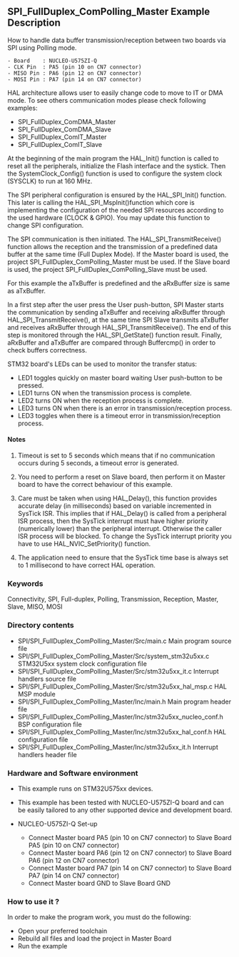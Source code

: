 ## <b>SPI_FullDuplex_ComPolling_Master Example Description</b>

How to handle data buffer transmission/reception between two boards via SPI using Polling mode.

    - Board    : NUCLEO-U575ZI-Q
    - CLK Pin  : PA5 (pin 10 on CN7 connector)
    - MISO Pin : PA6 (pin 12 on CN7 connector)
    - MOSI Pin : PA7 (pin 14 on CN7 connector)

HAL architecture allows user to easily change code to move to IT or DMA mode.
To see others communication modes please check following examples:

 - SPI_FullDuplex_ComDMA_Master
 - SPI_FullDuplex_ComDMA_Slave
 - SPI_FullDuplex_ComIT_Master
 - SPI_FullDuplex_ComIT_Slave

At the beginning of the main program the HAL_Init() function is called to reset
all the peripherals, initialize the Flash interface and the systick.
Then the SystemClock_Config() function is used to configure the system
clock (SYSCLK) to run at 160 MHz.

The SPI peripheral configuration is ensured by the HAL_SPI_Init() function.
This later is calling the HAL_SPI_MspInit()function which core is implementing
the configuration of the needed SPI resources according to the used hardware (CLOCK & GPIO).
You may update this function to change SPI configuration.

The SPI communication is then initiated.
The HAL_SPI_TransmitReceive() function allows the reception and the 
transmission of a predefined data buffer at the same time (Full Duplex Mode).
If the Master board is used, the project SPI_FullDuplex_ComPolling_Master must be used.
If the Slave board is used, the project SPI_FullDuplex_ComPolling_Slave must be used.

For this example the aTxBuffer is predefined and the aRxBuffer size is same as aTxBuffer.

In a first step after the user press the User push-button, SPI Master starts the
communication by sending aTxBuffer and receiving aRxBuffer through 
HAL_SPI_TransmitReceive(), at the same time SPI Slave transmits aTxBuffer 
and receives aRxBuffer through HAL_SPI_TransmitReceive(). 
The end of this step is monitored through the HAL_SPI_GetState() function result.
Finally, aRxBuffer and aTxBuffer are compared through Buffercmp() in order to  check buffers correctness.

STM32 board's LEDs can be used to monitor the transfer status:

 - LED1 toggles quickly on master board waiting User push-button to be pressed.
 - LED1 turns ON when the transmission process is complete.
 - LED2 turns ON when the reception process is complete.
 - LED3 turns ON when there is an error in transmission/reception process.
 - LED3 toggles when there is a timeout error in transmission/reception process.

#### <b>Notes</b>

 1. Timeout is set to 5 seconds which means that if no communication occurs during 5 seconds,
      a timeout error is generated.

 2. You need to perform a reset on Slave board, then perform it on Master board
      to have the correct behaviour of this example.

 3. Care must be taken when using HAL_Delay(), this function provides accurate delay (in milliseconds)
    based on variable incremented in SysTick ISR. This implies that if HAL_Delay() is called from
    a peripheral ISR process, then the SysTick interrupt must have higher priority (numerically lower)
    than the peripheral interrupt. Otherwise the caller ISR process will be blocked.
    To change the SysTick interrupt priority you have to use HAL_NVIC_SetPriority() function.

 4. The application need to ensure that the SysTick time base is always set to 1 millisecond
    to have correct HAL operation.

### <b>Keywords</b>

Connectivity, SPI, Full-duplex, Polling, Transmission, Reception, Master, Slave, MISO, MOSI

### <b>Directory contents</b> 

  - SPI/SPI_FullDuplex_ComPolling_Master/Src/main.c                  Main program source file
  - SPI/SPI_FullDuplex_ComPolling_Master/Src/system_stm32u5xx.c      STM32U5xx system clock configuration file
  - SPI/SPI_FullDuplex_ComPolling_Master/Src/stm32u5xx_it.c          Interrupt handlers source file
  - SPI/SPI_FullDuplex_ComPolling_Master/Src/stm32u5xx_hal_msp.c     HAL MSP module
  - SPI/SPI_FullDuplex_ComPolling_Master/Inc/main.h                  Main program header file
  - SPI/SPI_FullDuplex_ComPolling_Master/Inc/stm32u5xx_nucleo_conf.h BSP configuration file
  - SPI/SPI_FullDuplex_ComPolling_Master/Inc/stm32u5xx_hal_conf.h    HAL configuration file
  - SPI/SPI_FullDuplex_ComPolling_Master/Inc/stm32u5xx_it.h          Interrupt handlers header file

### <b>Hardware and Software environment</b>

 - This example runs on STM32U575xx devices.

 - This example has been tested with NUCLEO-U575ZI-Q board and can be
   easily tailored to any other supported device and development board.

 - NUCLEO-U575ZI-Q Set-up

    - Connect Master board PA5 (pin 10 on CN7 connector) to Slave Board PA5 (pin 10 on CN7 connector)
    - Connect Master board PA6 (pin 12 on CN7 connector) to Slave Board PA6 (pin 12 on CN7 connector)
    - Connect Master board PA7 (pin 14 on CN7 connector) to Slave Board PA7 (pin 14 on CN7 connector)
    - Connect Master board GND  to Slave Board GND

### <b>How to use it ?</b>

In order to make the program work, you must do the following:

 - Open your preferred toolchain 
 - Rebuild all files and load the project in Master Board
 - Run the example

